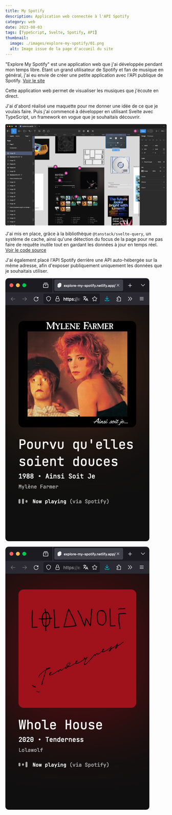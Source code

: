 ```yaml
---
title: My Spotify
description: Application web connectée à l'API Spotify
category: web
date: 2023-08-03
tags: [TypeScript, Svelte, Spotify, API]
thumbnail:
  image: ./images/explore-my-spotify/01.png
  alt: Image issue de la page d'accueil du site
---
```


"Explore My Spotify" est une application web que j'ai développée pendant mon temps libre. Étant un grand utilisateur de Spotify et fan de musique en général, j'ai eu envie de créer une petite application avec l'API publique de Spotify. [Voir le site](https://explore-my-spotify.netlify.app/)

Cette application web permet de visualiser les musiques que j'écoute en direct.

J'ai d'abord réalisé une maquette pour me donner une idée de ce que je voulais faire. Puis j'ai commencé à développer en utilisant Svelte avec TypeScript, un framework en vogue que je souhaitais découvrir.

![La maquette du site sur Figma](./images/explore-my-spotify/04.png)

J'ai mis en place, grâce à la bibliothèque `@tanstack/svelte-query`, un système de cache, ainsi qu'une détection du focus de la page pour ne pas faire de requête inutile tout en gardant les données à jour en temps réel. [Voir le code source](https://github.com/baptistejouin/explore-my-spotify)

J'ai également placé l'API Spotify derrière une API auto-hébergée sur la même adresse, afin d'exposer publiquement uniquement les données que je souhaitais utiliser.

<div class="img-grid mh-400 text-center">

![Rendu de la page d'accueil du site](./images/explore-my-spotify/02.png)

![Rendu de la page d'accueil du site](./images/explore-my-spotify/03.png)

</div>
